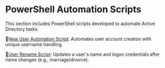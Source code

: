 # PowerShell Automation Scripts

This section includes PowerShell scripts developed to automate Active Directory tasks.

📂[New User Automation Script](powershell-scripts/new-user-automation/): Automates user account creation with unique username handling.     

📂[User Rename Script](powershell-scripts/rename-user/README.md): Updates a user's name and logon credentials after name changes (e.g., marriage/divorce).
